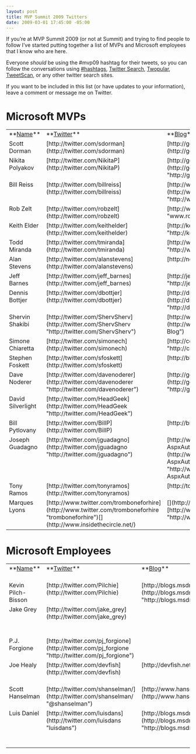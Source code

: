 ```yaml
---
layout: post
title: MVP Summit 2009 Twitters
date: 2009-03-01 17:45:00 -05:00
---
```


If you’re at MVP Summit 2009 (or not at Summit) and trying to find people to follow I’ve started putting together a list of MVPs and Microsoft employees that I know who are here.

Everyone *should* be using the #mvp09 hashtag for their tweets, so you can follow the conversations using [#hashtags](http://hashtags.org/tag/mvp09), [Twitter Search](http://search.twitter.com/search?q=%23mvp09), [Twopular](http://twopular.com/trend/_mvp09), [TweetScan](http://tweetscan.com/index.php?s=%23mvp09), or any other twitter search sites.

If you want to be included in this list (or have updates to your information), leave a comment or message me on Twitter.

# **Microsoft MVPs**

  <table border="0" cellspacing="0" cellpadding="2" width="1101"><tbody>     <tr>       <td valign="top" width="147">**<u>Name</u>**</td>        <td valign="top" width="244">**<u>Twitter</u>**</td>        <td valign="top" width="539">**<u>Blog</u>**</td>        <td valign="top" width="169">**<u>Location</u>**</td>     </tr>      <tr>       <td valign="top" width="147">Scott Dorman</td>        <td valign="top" width="244">[http://twitter.com/sdorman](http://twitter.com/sdorman)</td>        <td valign="top" width="539">[http://geekswithblogs.net/sdorman](http://geekswithblogs.net/sdorman)</td>        <td valign="top" width="169">Tampa, FL</td>     </tr>      <tr>       <td valign="top" width="147">Nikita Polyakov</td>        <td valign="top" width="244">[http://twitter.com/NikitaP](http://twitter.com/NikitaP)</td>        <td valign="top" width="539">[http://geekswithblogs.net/campuskoder/Default.aspx](http://geekswithblogs.net/campuskoder/Default.aspx "http://geekswithblogs.net/campuskoder/Default.aspx")</td>        <td valign="top" width="169">Tampa, FL</td>     </tr>      <tr>       <td valign="top" width="147">Bill Reiss</td>        <td valign="top" width="244">[http://twitter.com/billreiss](http://twitter.com/billreiss)</td>        <td valign="top" width="539">[http://www.bluerosegames.com/silverlightbrasstacks/](http://www.bluerosegames.com/silverlightbrasstacks/ "http://www.bluerosegames.com/silverlightbrasstacks/")</td>        <td valign="top" width="169">Tampa, FL</td>     </tr>      <tr>       <td valign="top" width="147">Rob Zelt</td>        <td valign="top" width="244">[http://twitter.com/robzelt](http://twitter.com/robzelt)</td>        <td valign="top" width="539">[http://www.robzelt.com/blog/](http://www.robzelt.com/blog/ "www.robzel")</td>        <td valign="top" width="169">NC</td>     </tr>      <tr>       <td valign="top" width="147">Keith Elder</td>        <td valign="top" width="244">[http://twitter.com/keithelder](http://twitter.com/keithelder)</td>        <td valign="top" width="539">[http://keithelder.net/blog/](http://keithelder.net/blog/ "http://keithelder.net/blog/")</td>        <td valign="top" width="169">Hattiesburg, MS</td>     </tr>      <tr>       <td valign="top" width="147">Todd Miranda</td>        <td valign="top" width="244">[http://twitter.com/tmiranda](http://twitter.com/tmiranda)</td>        <td valign="top" width="539">[http://www.xperimentality.com/](http://www.xperimentality.com/ "http://www.xperimentality.com/")</td>        <td valign="top" width="169">Alabama</td>     </tr>      <tr>       <td valign="top" width="147">Alan Stevens</td>        <td valign="top" width="244">[http://twitter.com/alanstevens](http://twitter.com/alanstevens)</td>        <td valign="top" width="539">[http://netcave.org/](http://netcave.org/ "netcave.org")</td>        <td valign="top" width="169">Knoxville, TN</td>     </tr>      <tr>       <td valign="top" width="147">Jeff Barnes</td>        <td valign="top" width="244">[http://twitter.com/jeff_barnes](http://twitter.com/jeff_barnes)</td>        <td valign="top" width="539">[http://jeffbarnes.net/blog/](http://jeffbarnes.net/blog/ "http://jeffbarnes.net/blog/")</td>        <td valign="top" width="169">Birmingham, AL</td>     </tr>      <tr>       <td valign="top" width="147">Dennis Bottjer</td>        <td valign="top" width="244">[http://twitter.com/dbottjer](http://twitter.com/dbottjer)</td>        <td valign="top" width="539">[http://drowningintechnicaldebt.com/blogs/dennisbottjer/default.aspx](http://drowningintechnicaldebt.com/blogs/dennisbottjer/default.aspx "http://drowningintechnicaldebt.com/blogs/dennisbottjer/default.aspx")</td>        <td valign="top" width="169">Tulsa, OK</td>     </tr>      <tr>       <td valign="top" width="147">Shervin Shakibi</td>        <td valign="top" width="244">[http://twitter.com/ShervSherv](http://twitter.com/ShervSherv "http://twitter.com/ShervSherv")</td>        <td valign="top" width="539">[http://www.geekswithblogs.com/shervin/Default.aspx](http://www.geekswithblogs.com/shervin/Default.aspx "Shervin's Blog")</td>        <td valign="top" width="169">Boca Raton, FL</td>     </tr>      <tr>       <td valign="top" width="147">Simone Chiaretta</td>        <td valign="top" width="244">[http://twitter.com/simonech](http://twitter.com/simonech)</td>        <td valign="top" width="539">[http://codeclimber.net.nz/](http://codeclimber.net.nz/ "http://codeclimber.net.nz/")</td>        <td valign="top" width="169">Milan, Italy</td>     </tr>      <tr>       <td valign="top" width="147">Stephen Foskett</td>        <td valign="top" width="244">[http://twitter.com/sfoskett](http://twitter.com/sfoskett)</td>        <td valign="top" width="539">[http://blog.fosketts.net/](http://blog.fosketts.net/)</td>        <td valign="top" width="169">Wooster, OH</td>     </tr>      <tr>       <td valign="top" width="147">Dave Noderer</td>        <td valign="top" width="244">[http://twitter.com/davenoderer](http://twitter.com/davenoderer "http://twitter.com/davenoderer")</td>        <td valign="top" width="539">[http://geekswithblogs.net/dnoderer/Default.aspx](http://geekswithblogs.net/dnoderer/Default.aspx "http://geekswithblogs.net/dnoderer/Default.aspx")</td>        <td valign="top" width="169">Deerfield Beach, FL</td>     </tr>      <tr>       <td valign="top" width="147">David Silverlight</td>        <td valign="top" width="244">[http://twitter.com/HeadGeek](http://twitter.com/HeadGeek "http://twitter.com/HeadGeek")</td>        <td valign="top" width="539"> </td>        <td valign="top" width="169">Miami, FL</td>     </tr>      <tr>       <td valign="top" width="147">Bill Pytlovany</td>        <td valign="top" width="244">[http://twitter.com/BillP](http://twitter.com/BillP)</td>        <td valign="top" width="539">[http://bitsfrombill.com/](http://bitsfrombill.com/ "bitsfrombill.com")</td>        <td valign="top" width="169">Scotia, NY</td>     </tr>      <tr>       <td valign="top" width="147">Joseph Guadagno</td>        <td valign="top" width="244">[http://twitter.com/jguadagno](http://twitter.com/jguadagno "http://twitter.com/jguadagno")</td>        <td valign="top" width="539">[http://www.josephguadagno.net/default.aspx?AspxAutoDetectCookieSupport=1](http://www.josephguadagno.net/default.aspx?AspxAutoDetectCookieSupport=1 "http://www.josephguadagno.net/default.aspx?AspxAutoDetectCookieSupport=1")</td>        <td valign="top" width="169">Chandler, AZ</td>     </tr>      <tr>       <td valign="top" width="147">Tony Ramos</td>        <td valign="top" width="244">[http://twitter.com/tonyramos](http://twitter.com/tonyramos)</td>        <td valign="top" width="539">[http://tonyramos.com/](http://tonyramos.com/ "tonyramos.com")</td>        <td valign="top" width="169">Cleveland, OH</td>     </tr>      <tr>       <td valign="top" width="147">Marques Lyons</td>        <td valign="top" width="244">[http://www.twitter.com/tromboneforhire](http://www.twitter.com/tromboneforhire "tromboneforhire")[](http://www.insidethecircle.net/)</td>        <td valign="top" width="539">[](http://www.insidethecircle.net/)[](http://www.insidethecircle.net/)[http://www.insidethecircle.net/](http://www.insidethecircle.net/ "http://www.insidethecircle.net/")[](http://www.insidethecircle.net/)</td>        <td valign="top" width="169">Anaheim, CA</td>     </tr>   </tbody></table>  

# **Microsoft Employees**

  <table border="0" cellspacing="0" cellpadding="2" width="1101"><tbody>     <tr>       <td valign="top" width="154">**<u>Name</u>**</td>        <td valign="top" width="244">**<u>Twitter</u>**</td>        <td valign="top" width="301">**<u>Blog</u>**</td>        <td valign="top" width="400">**<u>Focus Area/Position</u>**</td>     </tr>      <tr>       <td valign="top" width="154">Kevin Pilch-Bisson</td>        <td valign="top" width="244">[http://twitter.com/Pilchie](http://twitter.com/Pilchie)</td>        <td valign="top" width="301">[http://blogs.msdn.com/kevinpilchbisson](http://blogs.msdn.com/kevinpilchbisson "http://blogs.msdn.com/kevinpilchbisson/")</td>        <td valign="top" width="400">Dev Lead – C#</td>     </tr>      <tr>       <td valign="top" width="154">Jake Grey</td>        <td valign="top" width="244">[http://twitter.com/jake_grey](http://twitter.com/jake_grey)</td>        <td valign="top" width="301"> </td>        <td valign="top" width="400">MVP Lead - C# & Security, Community and Online Support</td>     </tr>      <tr>       <td valign="top" width="154">P.J. Forgione</td>        <td valign="top" width="244">[http://twitter.com/pj_forgione](http://twitter.com/pj_forgione "http://twitter.com/pj_forgione")</td>        <td valign="top" width="301"> </td>        <td valign="top" width="400">MVP Lead – Visual Basic</td>     </tr>      <tr>       <td valign="top" width="154">Joe Healy</td>        <td valign="top" width="244">[http://twitter.com/devfish](http://twitter.com/devfish)</td>        <td valign="top" width="301">[http://devfish.net](http://devfish.net/)</td>        <td valign="top" width="400">Developer Evangelist – Florida</td>     </tr>      <tr>       <td valign="top" width="154">Scott Hanselman</td>        <td valign="top" width="244">[http://twitter.com/shanselman/](http://twitter.com/shanselman/ "@shanselman")</td>        <td valign="top" width="301">[http://www.hanselman.com/blog](http://www.hanselman.com/blog)</td>        <td valign="top" width="400">Principal Program Manager</td>     </tr>      <tr>       <td valign="top" width="154">Luis Daniel</td>        <td valign="top" width="244">[http://twitter.com/luisdans](http://twitter.com/luisdans "luisdans")</td>        <td valign="top" width="301">[http://blogs.msdn.com/luisdans/](http://blogs.msdn.com/luisdans/ "http://blogs.msdn.com/luisdans/")</td>        <td valign="top" width="400">Developer Platform Evangelism Area Lead – Latin America</td>     </tr>   </tbody></table>  
